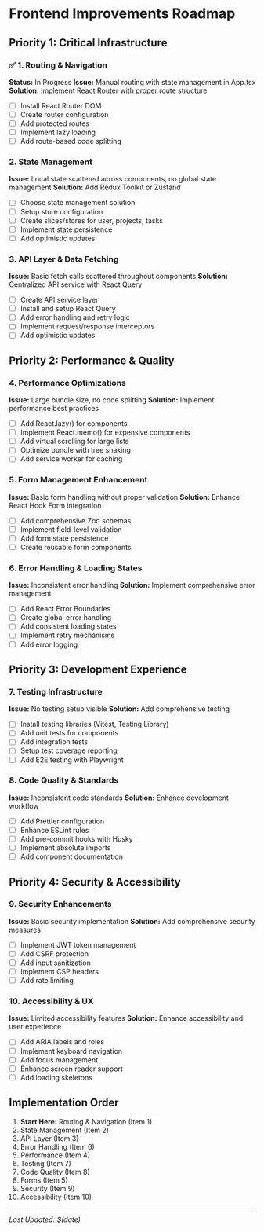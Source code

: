 # Frontend Improvements Roadmap

## Priority 1: Critical Infrastructure

### ✅ 1. Routing & Navigation
**Status:** In Progress
**Issue:** Manual routing with state management in App.tsx
**Solution:** Implement React Router with proper route structure
- [ ] Install React Router DOM
- [ ] Create router configuration
- [ ] Add protected routes
- [ ] Implement lazy loading
- [ ] Add route-based code splitting

### 2. State Management
**Issue:** Local state scattered across components, no global state management
**Solution:** Add Redux Toolkit or Zustand
- [ ] Choose state management solution
- [ ] Setup store configuration
- [ ] Create slices/stores for user, projects, tasks
- [ ] Implement state persistence
- [ ] Add optimistic updates

### 3. API Layer & Data Fetching
**Issue:** Basic fetch calls scattered throughout components
**Solution:** Centralized API service with React Query
- [ ] Create API service layer
- [ ] Install and setup React Query
- [ ] Add error handling and retry logic
- [ ] Implement request/response interceptors
- [ ] Add optimistic updates

## Priority 2: Performance & Quality

### 4. Performance Optimizations
**Issue:** Large bundle size, no code splitting
**Solution:** Implement performance best practices
- [ ] Add React.lazy() for components
- [ ] Implement React.memo() for expensive components
- [ ] Add virtual scrolling for large lists
- [ ] Optimize bundle with tree shaking
- [ ] Add service worker for caching

### 5. Form Management Enhancement
**Issue:** Basic form handling without proper validation
**Solution:** Enhance React Hook Form integration
- [ ] Add comprehensive Zod schemas
- [ ] Implement field-level validation
- [ ] Add form state persistence
- [ ] Create reusable form components

### 6. Error Handling & Loading States
**Issue:** Inconsistent error handling
**Solution:** Implement comprehensive error management
- [ ] Add React Error Boundaries
- [ ] Create global error handling
- [ ] Add consistent loading states
- [ ] Implement retry mechanisms
- [ ] Add error logging

## Priority 3: Development Experience

### 7. Testing Infrastructure
**Issue:** No testing setup visible
**Solution:** Add comprehensive testing
- [ ] Install testing libraries (Vitest, Testing Library)
- [ ] Add unit tests for components
- [ ] Add integration tests
- [ ] Setup test coverage reporting
- [ ] Add E2E testing with Playwright

### 8. Code Quality & Standards
**Issue:** Inconsistent code standards
**Solution:** Enhance development workflow
- [ ] Add Prettier configuration
- [ ] Enhance ESLint rules
- [ ] Add pre-commit hooks with Husky
- [ ] Implement absolute imports
- [ ] Add component documentation

## Priority 4: Security & Accessibility

### 9. Security Enhancements
**Issue:** Basic security implementation
**Solution:** Add comprehensive security measures
- [ ] Implement JWT token management
- [ ] Add CSRF protection
- [ ] Add input sanitization
- [ ] Implement CSP headers
- [ ] Add rate limiting

### 10. Accessibility & UX
**Issue:** Limited accessibility features
**Solution:** Enhance accessibility and user experience
- [ ] Add ARIA labels and roles
- [ ] Implement keyboard navigation
- [ ] Add focus management
- [ ] Enhance screen reader support
- [ ] Add loading skeletons

## Implementation Order
1. **Start Here:** Routing & Navigation (Item 1)
2. State Management (Item 2)
3. API Layer (Item 3)
4. Error Handling (Item 6)
5. Performance (Item 4)
6. Testing (Item 7)
7. Code Quality (Item 8)
8. Forms (Item 5)
9. Security (Item 9)
10. Accessibility (Item 10)

---
*Last Updated: $(date)*